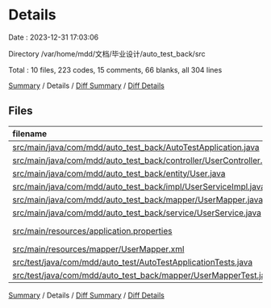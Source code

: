 # Details

Date : 2023-12-31 17:03:06

Directory /var/home/mdd/文档/毕业设计/auto_test_back/src

Total : 10 files,  223 codes, 15 comments, 66 blanks, all 304 lines

[Summary](results.md) / Details / [Diff Summary](diff.md) / [Diff Details](diff-details.md)

## Files
| filename | language | code | comment | blank | total |
| :--- | :--- | ---: | ---: | ---: | ---: |
| [src/main/java/com/mdd/auto_test_back/AutoTestApplication.java](/src/main/java/com/mdd/auto_test_back/AutoTestApplication.java) | Java | 11 | 0 | 5 | 16 |
| [src/main/java/com/mdd/auto_test_back/controller/UserController.java](/src/main/java/com/mdd/auto_test_back/controller/UserController.java) | Java | 27 | 0 | 8 | 35 |
| [src/main/java/com/mdd/auto_test_back/entity/User.java](/src/main/java/com/mdd/auto_test_back/entity/User.java) | Java | 78 | 0 | 16 | 94 |
| [src/main/java/com/mdd/auto_test_back/impl/UserServiceImpl.java](/src/main/java/com/mdd/auto_test_back/impl/UserServiceImpl.java) | Java | 36 | 0 | 8 | 44 |
| [src/main/java/com/mdd/auto_test_back/mapper/UserMapper.java](/src/main/java/com/mdd/auto_test_back/mapper/UserMapper.java) | Java | 10 | 0 | 5 | 15 |
| [src/main/java/com/mdd/auto_test_back/service/UserService.java](/src/main/java/com/mdd/auto_test_back/service/UserService.java) | Java | 10 | 0 | 6 | 16 |
| [src/main/resources/application.properties](/src/main/resources/application.properties) | Java Properties | 8 | 0 | 3 | 11 |
| [src/main/resources/mapper/UserMapper.xml](/src/main/resources/mapper/UserMapper.xml) | XML | 13 | 15 | 3 | 31 |
| [src/test/java/com/mdd/auto_test/AutoTestApplicationTests.java](/src/test/java/com/mdd/auto_test/AutoTestApplicationTests.java) | Java | 9 | 0 | 5 | 14 |
| [src/test/java/com/mdd/auto_test_back/mapper/UserMapperTest.java](/src/test/java/com/mdd/auto_test_back/mapper/UserMapperTest.java) | Java | 21 | 0 | 7 | 28 |

[Summary](results.md) / Details / [Diff Summary](diff.md) / [Diff Details](diff-details.md)